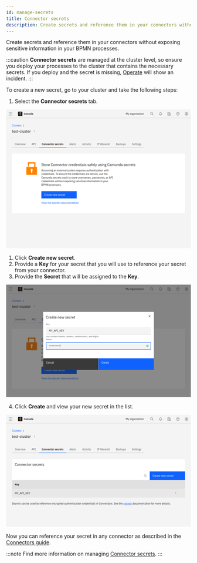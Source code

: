 ```yaml
---
id: manage-secrets
title: Connector secrets
description: Create secrets and reference them in your connectors without exposing sensitive information in your BPMN processes.
---
```


Create secrets and reference them in your connectors without exposing sensitive information in your BPMN processes.

:::caution
**Connector secrets** are managed at the cluster level, so ensure you deploy your processes to the cluster that contains the necessary secrets.
If you deploy and the secret is missing, [Operate](../../operate/operate-introduction.md) will show an incident.
:::

To create a new secret, go to your cluster and take the following steps:

1. Select the **Connector secrets** tab.

![secrets](./img/cluster-detail-secrets.png)

1. Click **Create new secret**.
2. Provide a **Key** for your secret that you will use to reference your secret from your connector.
3. Provide the **Secret** that will be assigned to the **Key**.

![secrets-create](./img/cluster-detail-secrets-create.png)

4. Click **Create** and view your new secret in the list.

![secrets-view](./img/cluster-detail-secrets-view.png)

Now you can reference your secret in any connector as described in the [Connectors guide](/components/connectors/use-connectors/index.md#using-secrets).

:::note
Find more information on managing [Connector secrets](/self-managed/components/connectors/connectors-configuration.md).
:::
